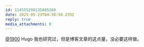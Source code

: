 ```yaml
---
id: 114555298135085260
date: 2025-05-23T04:38:50.235Z
reply: true
media_attachments: 0
---
```


[@1900](https://social.1900.live/@1900) Hugo 我也研究过，但是博客文章的这点量，没必要这样做。

